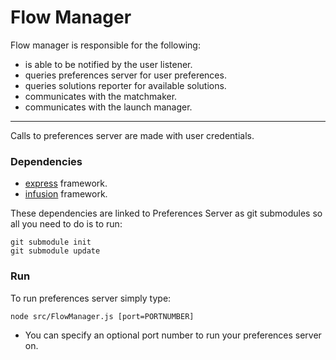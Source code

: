 Flow Manager
===

Flow manager is responsible for the following:

- is able to be notified by the user listener.
- queries preferences server for user preferences.
- queries solutions reporter for available solutions.
- communicates with the matchmaker.
- communicates with the launch manager.

---
Calls to preferences server are made with user credentials. 

### Dependencies

- [express](http://expressjs.com/) framework.
- [infusion](https://github.com/fluid-project/infusion) framework.

These dependencies are linked to Preferences Server as git submodules so all you need to do is to run:

    git submodule init
    git submodule update

### Run

To run preferences server simply type:

    node src/FlowManager.js [port=PORTNUMBER]

- You can specify an optional port number to run your preferences server on.